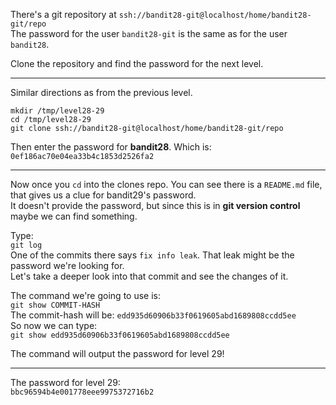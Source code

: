 There's a git repository at `ssh://bandit28-git@localhost/home/bandit28-git/repo`\
The password for the user `bandit28-git` is the same as for the user `bandit28`.

Clone the repository and find the password for the next level.

- - -

Similar directions as from the previous level.

`mkdir /tmp/level28-29`\
`cd /tmp/level28-29`\
`git clone ssh://bandit28-git@localhost/home/bandit28-git/repo` 

Then enter the password for **bandit28**.  Which is:\
`0ef186ac70e04ea33b4c1853d2526fa2`

- - -

Now once you `cd` into the clones repo. You can see there is a `README.md` file, that gives us a clue for bandit29's password.\
It doesn't provide the password, but since this is in **git version control** maybe we can find something.

Type:\
`git log`\
One of the commits there says `fix info leak`. That leak might be the password we're looking for.  
Let's take a deeper look into that commit and see the changes of it.

The command we're going to use is:\
`git show COMMIT-HASH`\
The commit-hash will be: `edd935d60906b33f0619605abd1689808ccdd5ee`\
So now we can type:\
`git show edd935d60906b33f0619605abd1689808ccdd5ee`

The command will output the password for level 29!

- - -

The password for level 29:\
`bbc96594b4e001778eee9975372716b2`
